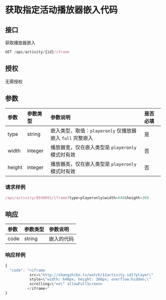 # 获取指定活动播放器嵌入代码

## 接口

获取播放器嵌入

```javascript
GET /api/activity/{id}/iframe
```

## 授权

无需授权

## 参数

| 参数 | 参数类型 | 参数说明 | 是否必填 |
| :--- | :--- | :--- | :--- |
| type | string | 嵌入类型，取值：`playeronly` 仅播放器嵌入  `full` 完整嵌入 | 是 |
| width | integer | 播放器宽，仅在嵌入类型是 `playeronly` 模式时有效 | 否 |
| height | integer | 播放器高，仅在嵌入类型是 `playeronly` 模式时有效 | 否 |

### 请求样例

```javascript
/api/activity/8930091/iframe?type=playeronly&width=640&height=360
```

## 响应

| 参数 | 参数类型 | 参数说明 |
| :--- | :--- | :--- |
| code | string | 嵌入的代码 |

### 响应样例

```javascript
{
  "code": "<iframe
           src=\"http://shangzhibo.tv/watch/${activity.id}?player\"
           style=\"width: 640px; height: 360px; overflow:hidden;\"
           scrolling=\"no\" allowFullScreen>
          </iframe>"
}
```


